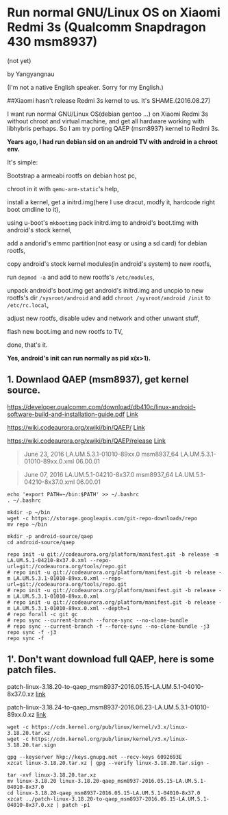 # Run normal GNU/Linux OS on Xiaomi Redmi 3s (Qualcomm Snapdragon 430 msm8937)
(not yet)

by Yangyangnau

(I'm not a native English speaker. Sorry for my English.)

##Xiaomi hasn't release Redmi 3s kernel to us. It's SHAME.(2016.08.27)

I want run normal GNU/Linux OS(debian gentoo ...) on Xiaomi Redmi 3s without chroot and virtual machine, and get all hardware working with libhybris perhaps.
So I am try porting QAEP (msm8937) kernel to Redmi 3s.

**Years ago, I had run debian sid on an android TV with android in a chroot env.**

It's simple:

Bootstrap a armeabi rootfs on debian host pc,

chroot in it  with `qemu-arm-static`'s help,

install a kernel, get a initrd.img(here I use dracut, modfy it, hardcode right boot cmdline to it),

using u-boot's `mkbootimg` pack initrd.img to android's boot.timg with
 android's stock kernel,
 
add a andorid's emmc partition(not easy or using a sd card) for debian rootfs,

copy android's stock kernel modules(in android's system) to new rootfs,

run `depmod -a` and add to new rootfs's `/etc/modules`,

unpack android's boot.img get android's initrd.img and uncpio to new rootfs's dir `/sysroot/android` and add `chroot /sysroot/android /init` to `/etc/rc.local`,

adjust new rootfs, disable udev and network and other unwant stuff,

flash new boot.img and new rootfs to TV,

done, that's it. 

**Yes, android's init can run normally as pid x(x>1).**

## 1. Downlaod QAEP (msm8937), get kernel source.

https://developer.qualcomm.com/download/db410c/linux-android-software-build-and-installation-guide.pdf [Link](https://developer.qualcomm.com/download/db410c/linux-android-software-build-and-installation-guide.pdf)

https://wiki.codeaurora.org/xwiki/bin/QAEP/ [Link](https://wiki.codeaurora.org/xwiki/bin/QAEP/)

https://wiki.codeaurora.org/xwiki/bin/QAEP/release [Link](https://wiki.codeaurora.org/xwiki/bin/QAEP/release)

>June 23, 2016 LA.UM.5.3.1-01010-89xx.0 msm8937_64 LA.UM.5.3.1-01010-89xx.0.xml 06.00.01

>June 07, 2016   LA.UM.5.1-04210-8x37.0          msm8937_64     LA.UM.5.1-04210-8x37.0.xml       06.00.01

```
echo 'export PATH=~/bin:$PATH' >> ~/.bashrc
. ~/.bashrc

mkdir -p ~/bin
wget -c https://storage.googleapis.com/git-repo-downloads/repo
mv repo ~/bin

mkdir -p android-source/qaep
cd android-source/qaep

repo init -u git://codeaurora.org/platform/manifest.git -b release -m LA.UM.5.1-04210-8x37.0.xml --repo-url=git://codeaurora.org/tools/repo.git
# repo init -u git://codeaurora.org/platform/manifest.git -b release -m LA.UM.5.3.1-01010-89xx.0.xml --repo-url=git://codeaurora.org/tools/repo.git
# repo init -u git://codeaurora.org/platform/manifest.git -b release -m LA.UM.5.3.1-01010-89xx.0.xml
# repo init -u git://codeaurora.org/platform/manifest.git -b release -m LA.UM.5.3.1-01010-89xx.0.xml --depth=1
# repo forall -c git gc
# repo sync --current-branch --force-sync --no-clone-bundle
# repo sync --current-branch -f --force-sync --no-clone-bundle -j3
repo sync -f -j3
repo sync -f
```

## 1'. Don't  want download full QAEP, here is some patch files.

patch-linux-3.18.20-to-qaep_msm8937-2016.05.15-LA.UM.5.1-04010-8x37.0.xz [link](https://github.com/yangyangnau/tips/raw/master/patch/patch-linux-3.18.20-to-qaep_msm8937-2016.05.15-LA.UM.5.1-04010-8x37.0.xz)

patch-linux-3.18.24-to-qaep_msm8937-2016.06.23-LA.UM.5.3.1-01010-89xx.0.xz [link](https://github.com/yangyangnau/tips/raw/master/patch/patch-linux-3.18.24-to-qaep_msm8937-2016.06.23-LA.UM.5.3.1-01010-89xx.0.xz)

```
wget -c https://cdn.kernel.org/pub/linux/kernel/v3.x/linux-3.18.20.tar.xz
wget -c https://cdn.kernel.org/pub/linux/kernel/v3.x/linux-3.18.20.tar.sign

gpg --keyserver hkp://keys.gnupg.net --recv-keys 6092693E
xzcat linux-3.18.20.tar.xz | gpg --verify linux-3.18.20.tar.sign -

tar -xvf linux-3.18.20.tar.xz
mv linux-3.18.20 linux-3.18.20-qaep_msm8937-2016.05.15-LA.UM.5.1-04010-8x37.0
cd linux-3.18.20-qaep_msm8937-2016.05.15-LA.UM.5.1-04010-8x37.0
xzcat ../patch-linux-3.18.20-to-qaep_msm8937-2016.05.15-LA.UM.5.1-04010-8x37.0.xz | patch -p1
```

